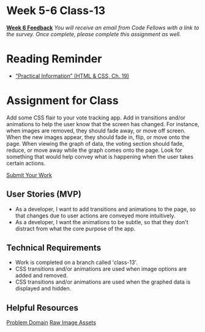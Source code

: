 # Week 5-6 Class-13
[**Week 6 Feedback**](https://canvas.instructure.com/courses/1370431/modules/items/18248135)
*You will receive an email from Code Fellows with a link to the survey. Once complete, please complete this assignment as well.*

# Reading Reminder
* [“Practical Information” (HTML & CSS, Ch. 19)](https://canvas.instructure.com/courses/1370431/modules/items/18248137)

# Assignment for Class
Add some CSS flair to your vote tracking app. Add in transitions and/or animations to help the user know that the screen has changed. For instance, when images are removed, they should fade away, or move off screen. When the new images appear, they should fade in, flip, or move onto the page. When viewing the graph of data, the voting section should fade, reduce, or move away while the graph comes onto the page. Look for something that would help convey what is happening when the user takes certain actions.

[Submit Your Work](https://canvas.instructure.com/courses/1370431/modules/items/18248134)

## User Stories (MVP)
 - As a developer, I want to add transitions and animations to the page, so that changes due to user actions are conveyed more intuitively.
 - As a developer, I want the animations to be subtle, so that they don't distract from what the core purpose of the app.

## Technical Requirements
 - Work is completed on a branch called 'class-13'.
 - CSS transitions and/or animations are used when image options are added and removed.
 - CSS transitions and/or animations are used when the graphed data is displayed and hidden.

## Helpful Resources
[Problem Domain](../assets/README.md)
[Raw Image Assets](../assets/images)
